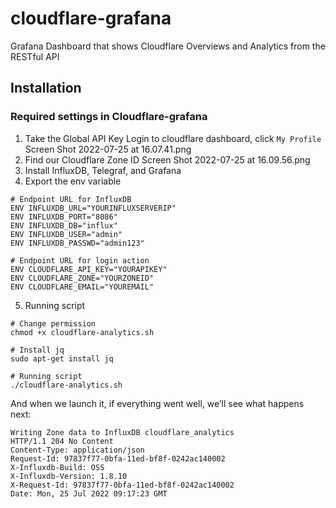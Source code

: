 # cloudflare-grafana
 Grafana Dashboard that shows Cloudflare Overviews and Analytics from the RESTful API

## Installation

### Required settings in Cloudflare-grafana
1. Take the Global API Key
Login to cloudflare dashboard, click `My Profile`
Screen Shot 2022-07-25 at 16.07.41.png
2. Find our Cloudflare Zone ID
Screen Shot 2022-07-25 at 16.09.56.png
3. Install InfluxDB, Telegraf, and Grafana
4. Export the env variable
```
# Endpoint URL for InfluxDB
ENV INFLUXDB_URL="YOURINFLUXSERVERIP" 
ENV INFLUXDB_PORT="8086" 
ENV INFLUXDB_DB="influx" 
ENV INFLUXDB_USER="admin" 
ENV INFLUXDB_PASSWD="admin123" 

# Endpoint URL for login action
ENV CLOUDFLARE_API_KEY="YOURAPIKEY"
ENV CLOUDFLARE_ZONE="YOURZONEID"
ENV CLOUDFLARE_EMAIL="YOUREMAIL"
```
5. Running script
```
# Change permission
chmod +x cloudflare-analytics.sh

# Install jq
sudo apt-get install jq

# Running script
./cloudflare-analytics.sh
```
And when we launch it, if everything went well, we’ll see what happens next:
```
Writing Zone data to InfluxDB cloudflare_analytics
HTTP/1.1 204 No Content
Content-Type: application/json
Request-Id: 97837f77-0bfa-11ed-bf8f-0242ac140002
X-Influxdb-Build: OSS
X-Influxdb-Version: 1.8.10
X-Request-Id: 97837f77-0bfa-11ed-bf8f-0242ac140002
Date: Mon, 25 Jul 2022 09:17:23 GMT
```


